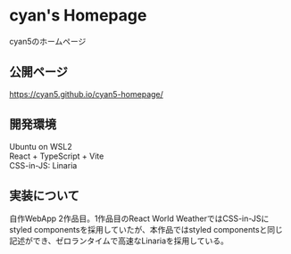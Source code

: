 # cyan's Homepage
cyan5のホームページ

## 公開ページ
https://cyan5.github.io/cyan5-homepage/

## 開発環境
Ubuntu on WSL2<br>
React + TypeScript + Vite<br>
CSS-in-JS: Linaria

## 実装について
自作WebApp 2作品目。1作品目のReact World WeatherではCSS-in-JSにstyled componentsを採用していたが、本作品ではstyled componentsと同じ記述ができ、ゼロランタイムで高速なLinariaを採用している。
